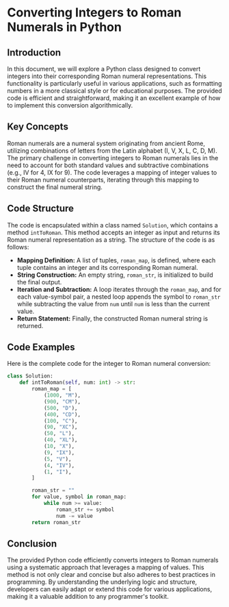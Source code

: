 # Converting Integers to Roman Numerals in Python

## Introduction
In this document, we will explore a Python class designed to convert integers into their corresponding Roman numeral representations. This functionality is particularly useful in various applications, such as formatting numbers in a more classical style or for educational purposes. The provided code is efficient and straightforward, making it an excellent example of how to implement this conversion algorithmically.

## Key Concepts
Roman numerals are a numeral system originating from ancient Rome, utilizing combinations of letters from the Latin alphabet (I, V, X, L, C, D, M). The primary challenge in converting integers to Roman numerals lies in the need to account for both standard values and subtractive combinations (e.g., IV for 4, IX for 9). The code leverages a mapping of integer values to their Roman numeral counterparts, iterating through this mapping to construct the final numeral string.

## Code Structure
The code is encapsulated within a class named `Solution`, which contains a method `intToRoman`. This method accepts an integer as input and returns its Roman numeral representation as a string. The structure of the code is as follows:

- **Mapping Definition:** A list of tuples, `roman_map`, is defined, where each tuple contains an integer and its corresponding Roman numeral.
- **String Construction:** An empty string, `roman_str`, is initialized to build the final output.
- **Iteration and Subtraction:** A loop iterates through the `roman_map`, and for each value-symbol pair, a nested loop appends the symbol to `roman_str` while subtracting the value from `num` until `num` is less than the current value.
- **Return Statement:** Finally, the constructed Roman numeral string is returned.

## Code Examples
Here is the complete code for the integer to Roman numeral conversion:

```python
class Solution:
    def intToRoman(self, num: int) -> str:
        roman_map = [
            (1000, "M"),
            (900, "CM"),
            (500, "D"),
            (400, "CD"),
            (100, "C"),
            (90, "XC"),
            (50, "L"),
            (40, "XL"),
            (10, "X"),
            (9, "IX"),
            (5, "V"),
            (4, "IV"),
            (1, "I"),
        ]

        roman_str = ""
        for value, symbol in roman_map:
            while num >= value:
                roman_str += symbol
                num -= value
        return roman_str
```

## Conclusion
The provided Python code efficiently converts integers to Roman numerals using a systematic approach that leverages a mapping of values. This method is not only clear and concise but also adheres to best practices in programming. By understanding the underlying logic and structure, developers can easily adapt or extend this code for various applications, making it a valuable addition to any programmer's toolkit.

